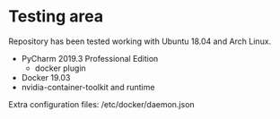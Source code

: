 # Testing area

Repository has been tested working with Ubuntu 18.04 and Arch Linux.

* PyCharm 2019.3 Professional Edition
  * docker plugin  
* Docker 19.03  
* nvidia-container-toolkit and runtime

Extra configuration files:
/etc/docker/daemon.json


